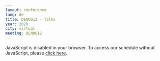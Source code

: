```yaml
---
layout: conference
lang: de
title: DENOG12 - Talks
year: 2020
city: virtual
meeting: DENOG12
---
```


<pretalx-schedule-widget event="https://pretalx.denog.de/denog12/" height="1500px"></pretalx-schedule-widget>
<noscript>
   <div class="pretalx-widget">
        <div class="pretalx-widget-info-message">
            JavaScript is disabled in your browser. To access our schedule without JavaScript,
            please <a target="_blank" href="https://pretalx.denog.de/denog12/schedule/">click here</a>.
        </div>
    </div>
</noscript>